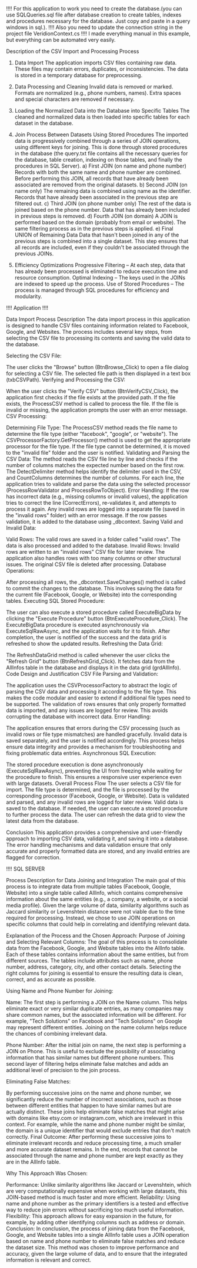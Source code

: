 !!!! For this application to work you need to create the database.(you can use SQLQueries.sql file after database creation to create tables, indexes and procedures necessary for the database. Just copy and paste in a query windows in sql.).
!!!! Also you need to update the connection string in the project file VeridionContext.cs
!!!! I made everything manual in this example, but everything can be automated very easily.


Description of the CSV Import and Processing Process

1. Data Import
The application imports CSV files containing raw data.
These files may contain errors, duplicates, or inconsistencies.
The data is stored in a temporary database for preprocessing.

2. Data Processing and Cleaning
Invalid data is removed or marked.
Formats are normalized (e.g., phone numbers, names).
Extra spaces and special characters are removed if necessary.

3. Loading the Normalized Data into the Database into Specific Tables
The cleaned and normalized data is then loaded into specific tables for each dataset in the database.

4. Join Process Between Datasets Using Stored Procedures
The imported data is progressively combined through a series of JOIN operations, using different keys for joining.
This is done through stored procedures in the database (the query.txt file contains all the necessary queries for the database, table creation, indexing on those tables, and finally the procedures in SQL Server).
a) First JOIN (on name and phone number)
Records with both the same name and phone number are combined.
Before performing this JOIN, all records that have already been associated are removed from the original datasets.
b) Second JOIN (on name only)
The remaining data is combined using name as the identifier.
Records that have already been associated in the previous step are filtered out.
c) Third JOIN (on phone number only)
The rest of the data is joined based on the phone number.
Data that has already been included in previous steps is removed.
d) Fourth JOIN (on domain)
A JOIN is performed based on the domain (probably from email or website).
The same filtering process as in the previous steps is applied.
e) Final UNION of Remaining Data
Data that hasn't been joined in any of the previous steps is combined into a single dataset.
This step ensures that all records are included, even if they couldn't be associated through the previous JOINs.

5. Efficiency Optimizations
Progressive Filtering – At each step, data that has already been processed is eliminated to reduce execution time and resource consumption.
Optimal Indexing – The keys used in the JOINs are indexed to speed up the process.
Use of Stored Procedures – The process is managed through SQL procedures for efficiency and modularity.



!!!! Application !!!!

Data Import Process Description
The data import process in this application is designed to handle CSV files containing information related to Facebook, Google, and Websites. The process includes several key steps, from selecting the CSV file to processing its contents and saving the valid data to the database.

Selecting the CSV File:

The user clicks the "Browse" button (BtnBrowse_Click) to open a file dialog for selecting a CSV file.
The selected file path is then displayed in a text box (txbCSVPath).
Verifying and Processing the CSV:

When the user clicks the "Verify CSV" button (BtnVerifyCSV_Click), the application first checks if the file exists at the provided path.
If the file exists, the ProcessCSV method is called to process the file. If the file is invalid or missing, the application prompts the user with an error message.
CSV Processing:

Determining File Type:
The ProcessCSV method reads the file name to determine the file type (either "facebook", "google", or "website"). The CSVProcessorFactory.GetProcessor() method is used to get the appropriate processor for the file type.
If the file type cannot be determined, it is moved to the "invalid file" folder and the user is notified.
Validating and Parsing the CSV Data:
The method reads the CSV file line by line and checks if the number of columns matches the expected number based on the first row.
The DetectDelimiter method helps identify the delimiter used in the CSV, and CountColumns determines the number of columns.
For each line, the application tries to validate and parse the data using the selected processor (ProcessRowValidator and ProcessRowToObject).
Error Handling:
If the row has incorrect data (e.g., missing columns or invalid values), the application tries to correct the line (CorrectErrors), re-validates it, and attempts to process it again.
Any invalid rows are logged into a separate file (saved in the "invalid rows" folder) with an error message.
If the row passes validation, it is added to the database using _dbcontext.
Saving Valid and Invalid Data:

Valid Rows: The valid rows are saved in a folder called "valid rows". The data is also processed and added to the database.
Invalid Rows: Invalid rows are written to an "invalid rows" CSV file for later review. The application also handles rows with too many columns or other structural issues.
The original CSV file is deleted after processing.
Database Operations:

After processing all rows, the _dbcontext.SaveChanges() method is called to commit the changes to the database.
This involves saving the data for the current file (Facebook, Google, or Website) into the corresponding tables.
Executing SQL Stored Procedure:

The user can also execute a stored procedure called ExecuteBigData by clicking the "Execute Procedure" button (BtnExecuteProcedure_Click).
The ExecuteBigData procedure is executed asynchronously via ExecuteSqlRawAsync, and the application waits for it to finish. After completion, the user is notified of the success and the data grid is refreshed to show the updated results.
Refreshing the Data Grid:

The RefreshDataGrid method is called whenever the user clicks the "Refresh Grid" button (BtnRefreshGrid_Click). It fetches data from the AllInfos table in the database and displays it in the data grid (grdAllInfo).
Code Design and Justification
CSV File Parsing and Validation:

The application uses the CSVProcessorFactory to abstract the logic of parsing the CSV data and processing it according to the file type. This makes the code modular and easier to extend if additional file types need to be supported.
The validation of rows ensures that only properly formatted data is imported, and any issues are logged for review. This avoids corrupting the database with incorrect data.
Error Handling:

The application ensures that errors during the CSV processing (such as invalid rows or file type mismatches) are handled gracefully. Invalid data is saved separately, and the user is notified accordingly.
This process helps ensure data integrity and provides a mechanism for troubleshooting and fixing problematic data entries.
Asynchronous SQL Execution:

The stored procedure execution is done asynchronously (ExecuteSqlRawAsync), preventing the UI from freezing while waiting for the procedure to finish. This ensures a responsive user experience even with large datasets.
Overall Process Flow
The user selects a CSV file for import.
The file type is determined, and the file is processed by the corresponding processor (Facebook, Google, or Website).
Data is validated and parsed, and any invalid rows are logged for later review.
Valid data is saved to the database.
If needed, the user can execute a stored procedure to further process the data.
The user can refresh the data grid to view the latest data from the database.

Conclusion
This application provides a comprehensive and user-friendly approach to importing CSV data, validating it, and saving it into a database. The error handling mechanisms and data validation ensure that only accurate and properly formatted data are stored, and any invalid entries are flagged for correction.



!!!! SQL SERVER

Process Description for Data Joining and Integration
The main goal of this process is to integrate data from multiple tables (Facebook, Google, Website) into a single table called AllInfo, which contains comprehensive information about the same entities (e.g., a company, a website, or a social media profile). Given the large volume of data, similarity algorithms such as Jaccard similarity or Levenshtein distance were not viable due to the time required for processing. Instead, we chose to use JOIN operations on specific columns that could help in correlating and identifying relevant data.

Explanation of the Process and the Chosen Approach:
Purpose of Joining and Selecting Relevant Columns: The goal of this process is to consolidate data from the Facebook, Google, and Website tables into the AllInfo table. Each of these tables contains information about the same entities, but from different sources. The tables include attributes such as name, phone number, address, category, city, and other contact details. Selecting the right columns for joining is essential to ensure the resulting data is clean, correct, and as accurate as possible.

Using Name and Phone Number for Joining:

Name: The first step is performing a JOIN on the Name column. This helps eliminate exact or very similar duplicate entries, as many companies may share common names, but the associated information will be different. For example, "Tech Solutions" on Facebook and "Tech Solutions" on Google may represent different entities. Joining on the name column helps reduce the chances of combining irrelevant data.

Phone Number: After the initial join on name, the next step is performing a JOIN on Phone. This is useful to exclude the possibility of associating information that has similar names but different phone numbers. This second layer of filtering helps eliminate false matches and adds an additional level of precision to the join process.

Eliminating False Matches:

By performing successive joins on the name and phone number, we significantly reduce the number of incorrect associations, such as those between different entities that happen to have similar names but are actually distinct.
These joins help eliminate false matches that might arise with domains like etsy.com or instagram.com, which are irrelevant in this context. For example, while the name and phone number might be similar, the domain is a unique identifier that would exclude entries that don't match correctly.
Final Outcome: After performing these successive joins to eliminate irrelevant records and reduce processing time, a much smaller and more accurate dataset remains. In the end, records that cannot be associated through the name and phone number are kept exactly as they are in the AllInfo table.

Why This Approach Was Chosen:

Performance: Unlike similarity algorithms like Jaccard or Levenshtein, which are very computationally expensive when working with large datasets, this JOIN-based method is much faster and more efficient.
Reliability: Using name and phone number as the primary identifiers is a tested and effective way to reduce join errors without sacrificing too much useful information.
Flexibility: This approach allows for easy expansion in the future, for example, by adding other identifying columns such as address or domain.
Conclusion:
In conclusion, the process of joining data from the Facebook, Google, and Website tables into a single AllInfo table uses a JOIN operation based on name and phone number to eliminate false matches and reduce the dataset size. This method was chosen to improve performance and accuracy, given the large volume of data, and to ensure that the integrated information is relevant and correct.
